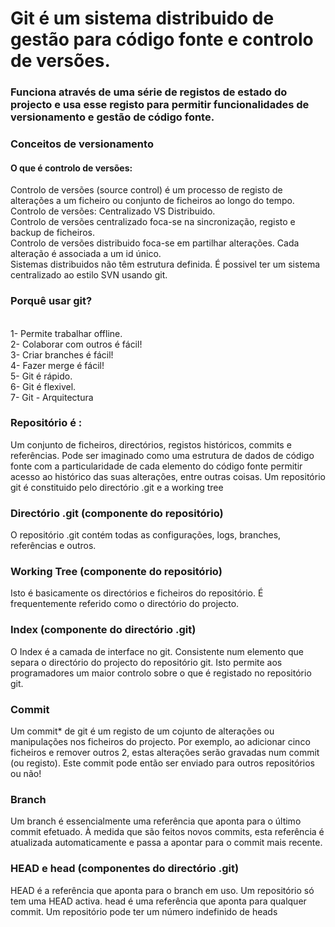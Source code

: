 <h1>Git é um sistema distribuido de gestão para código fonte e controlo de versões.</h1>
<h3>Funciona através de uma série de registos de estado do projecto e usa esse registo para permitir funcionalidades de versionamento e gestão de código fonte.</h3>

<h3>Conceitos de versionamento</h3>
<h4>O que é controlo de versões:</h4> 
Controlo de versões (source control) é um processo de registo de alterações a um ficheiro ou conjunto de ficheiros ao longo do tempo.<br>
Controlo de versões: Centralizado VS Distribuido.<br>
Controlo de versões centralizado foca-se na sincronização, registo e backup de ficheiros.<br>
Controlo de versões distribuido foca-se em partilhar alterações. Cada alteração é associada a um id único.<br>
Sistemas distribuidos não têm estrutura definida. É possivel ter um sistema centralizado ao estilo SVN usando git.<br>


<h3>Porquê usar git?</h3></br>
1- Permite trabalhar offline.</br>
2- Colaborar com outros é fácil!</br>
3- Criar branches é fácil!</br>
4- Fazer merge é fácil!</br>
5- Git é rápido.</br>
6- Git é flexivel.</br>
7- Git - Arquitectura</br>

<h3>Repositório é :</h3>
Um conjunto de ficheiros, directórios, registos históricos, commits e referências. Pode ser imaginado como uma estrutura de dados de código fonte com a particularidade de cada elemento do código fonte permitir acesso ao histórico das suas alterações, entre outras coisas.
Um repositório git é constituido pelo directório .git e a working tree


<h3>Directório .git (componente do repositório)</h3>
O repositório .git contém todas as configurações, logs, branches, referências e outros.

<h3>Working Tree (componente do repositório)</h3>
Isto é basicamente os directórios e ficheiros do repositório. É frequentemente referido como o directório do projecto.

<h3>Index (componente do directório .git)</h3>
O Index é a camada de interface no git. Consistente num elemento que separa o directório do projecto do repositório git. Isto permite aos programadores um maior controlo sobre o que é registado no repositório git.

<h3>Commit</h3>
Um commit* de git é um registo de um cojunto de alterações ou manipulações nos ficheiros do projecto. Por exemplo, ao adicionar cinco ficheiros e remover outros 2, estas alterações serão gravadas num commit (ou registo). Este commit pode então ser enviado para outros repositórios ou não!

<h3>Branch</h3>
Um branch é essencialmente uma referência que aponta para o último commit efetuado. À medida que são feitos novos commits, esta referência é atualizada automaticamente e passa a apontar para o commit mais recente.

<h3> HEAD e head (componentes do directório .git) </h3>
HEAD é a referência que aponta para o branch em uso. Um repositório só tem uma HEAD activa. head é uma referência que aponta para qualquer commit. Um repositório pode ter um número indefinido de heads
